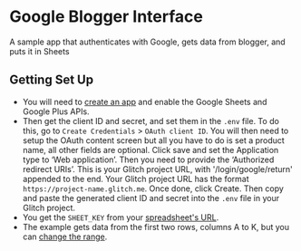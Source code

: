 Google Blogger Interface
===============
A sample app that authenticates with Google, gets data from blogger, and puts it in Sheets

## Getting Set Up
- You will need to [create an app](https://console.developers.google.com/apis/dashboard) and enable the Google Sheets and Google Plus APIs.
- Then get the client ID and secret, and set them in the `.env` file. To do this, go to `Create Credentials` > `OAuth client ID`. You will then need to setup the OAuth content screen but all you have to do is set a product name, all other fields are optional. Click save and set the Application type to ‘Web application’. Then you need to provide the ‘Authorized redirect URIs’. This is your Glitch project URL, with '/login/google/return' appended to the end. Your Glitch project URL has the format `https://project-name.glitch.me`. Once done, click Create. Then copy and paste the generated client ID and secret into the `.env` file in your Glitch project.
- You get the `SHEET_KEY` from your [spreadsheet's URL](https://webapps.stackexchange.com/questions/74205/what-is-the-key-in-my-google-spreadsheets-url).
- The example gets data from the first two rows, columns A to K, but you can [change the range](/edit/#!/google-sheets?path=server.js:111:11).
